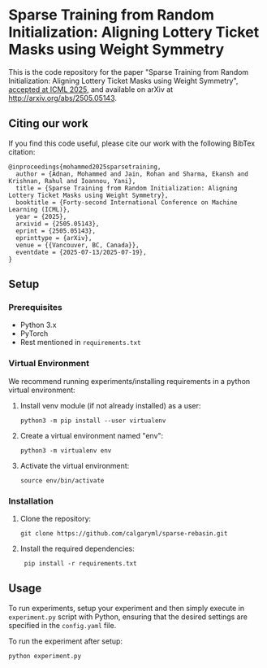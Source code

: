 # Sparse Training from Random Initialization: Aligning Lottery Ticket Masks using Weight Symmetry

This is the code repository for the paper "Sparse Training from Random Initialization: Aligning Lottery Ticket Masks using Weight Symmetry", [accepted at ICML 2025](https://openreview.net/forum?id=BnfJSwtHLu), and available on arXiv at http://arxiv.org/abs/2505.05143.

## Citing our work

If you find this code useful, please cite our work with the following BibTex citation:

```
@inproceedings{mohammed2025sparsetraining,
  author = {Adnan, Mohammed and Jain, Rohan and Sharma, Ekansh and Krishnan, Rahul and Ioannou, Yani},
  title = {Sparse Training from Random Initialization: Aligning Lottery Ticket Masks using Weight Symmetry},
  booktitle = {Forty-second International Conference on Machine Learning (ICML)},
  year = {2025},
  arxivid = {2505.05143},
  eprint = {2505.05143},
  eprinttype = {arXiv},
  venue = {{Vancouver, BC, Canada}},
  eventdate = {2025-07-13/2025-07-19},
}
```

Setup
-----

### Prerequisites

-   Python 3.x
-   PyTorch
-   Rest mentioned in `requirements.txt`
  
### Virtual Environment

We recommend running experiments/installing requirements in a python virtual environment:

1. Install venv module (if not already installed) as a user:

    ```
    python3 -m pip install --user virtualenv
    ```

2. Create a virtual environment named "env":

    ```
    python3 -m virtualenv env
    ```

3. Activate the virtual environment:

    ```
    source env/bin/activate
    ```

### Installation

1.  Clone the repository:

    ```
    git clone https://github.com/calgaryml/sparse-rebasin.git
    ```

3.  Install the required dependencies:

   
    ```
     pip install -r requirements.txt
    ```

## Usage

To run experiments, setup your experiment and then simply execute in `experiment.py` script with Python, ensuring that the desired settings are specified in the `config.yaml` file. 

To run the experiment after setup:

```
python experiment.py
```
